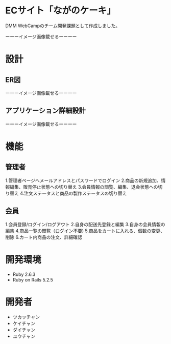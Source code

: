 # ECサイト「ながのケーキ」
DMM WebCampのチーム開発課題として作成しました。

ーーーイメージ画像載せるーーーー


# 設計
## ER図
ーーーイメージ画像載せるーーーー

## アプリケーション詳細設計
ーーーイメージ画像載せるーーーー


# 機能
## 管理者
1.管理者ページへメールアドレスとパスワードでログイン
2.商品の新規追加、情報編集、販売停止状態への切り替え
3.会員情報の閲覧、編集、退会状態への切り替え
4.注文ステータスと商品の製作ステータスの切り替え

## 会員
1.会員登録/ログイン/ログアウト
2.自身の配送先登録と編集
3.自身の会員情報の編集
4.商品一覧の閲覧（ログイン不要)
5.商品をカートに入れる、個数の変更、削除
6.カート内商品の注文、詳細確認


# 開発環境
- Ruby 2.6.3
- Ruby on Rails 5.2.5


# 開発者
- ツカッチャン
- ケイチャン
- ダイチャン
- ユウチャン

